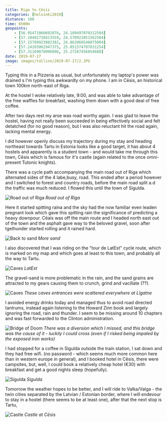 ```yaml
--- 
title: Riga to Cēsis
categories: [helsinki2019]
distance: 108
time: 6h00m
geopoints:
    - [56.95471060692076, 24.109497070312504]
    - [57.10492738413559, 24.570922851562504]
    - [57.15709923882382, 24.862060546875004]
    - [57.24265062947375, 25.051574707031254]
    - [57.31169078996896, 25.27267456054688]
date: 2019-07-17
image: images/tallinn/2019-07-17/2.JPG
---
```



Typing this in a Pizzeria as usual, but unfortunately my laptop's power was
drained s I'm typing this awkwardly on my phone. I am in Cēsis, an historical
town 100km north-east of Riga.

At the hostel I woke relatively late, 9:00, and was able to take advantage of
the free waffles for breakfast, washing them down with a good deal of free
coffee.

After two days rest my arse was road worthy again. I was glad to leave the
hostel, having not really been succeeded in being effectively social and felt
detatched (for no good reason), but I was also reluctant hit the road again,
lacking mental energy.

I did however openly discuss my trajectory during my stay and heading
northeast towards Tartu in Estonia looks like a good target, it has about 4
hostels and apparently is a student town - and would take me through this
town, Cēsis which is famous for it's castle (again related to the once
omni-present Tutonic knights).

There was a cycle path accompanying the main road out of Riga which alternated
sides of the 4 labe,busy, road. This ended after a period however and I
switched to forest and country roads, before the main road split a.d the
traffic was much reduced. I flowed this until the town of Sigulda.

![Road out of Riga](/images/tallinn/2019-07-17/1.JPG)
*Road out of Riga*

Here it started spitting raina and the sky had the now familiar even leaden
pregnant look which gave this spitting rain the significance of predicting a
heavy downpour. Cēais was off the main route and I headed north east out of
the town and the asphalt gave way to the beloved gravel, soon after tgethunder
started rolling and it rained hard.

![Back to sand](/images/tallinn/2019-07-17/2.JPG)
*More sand*

I also discovered that I was riding on the "tour de LatEst" cycle route, which
is marked on my map and which goes at least to this town, and probably all the
way to Tartu.

![Caves](/images/tallinn/2019-07-17/5.JPG)
*LatEst*

The gravel-sand is more problematic in the rain, and the sand grains are
attracted to my gears causing them to crunch, grind and vacillate (??).

![Caves](/images/tallinn/2019-07-17/4.JPG)
*These caves entrances were scattered everywhere at Līgatne*

I avoided energy drinks today and managed thus to avoid road directed
tantrums, instead again listening to the Howard Zinn book and largely ignoring
the road, rain and thunder. I seem to be missing around 10 chapters and was
fast forwarded to the Clinton administration.

![Bridge of Doom](/images/tallinn/2019-07-17/6.JPG)
*There was a diversion which I missed, and this bridge was the cause of it -
luckily I could cross (even if I risked being impaled by the exposed iron
works)*

I had stopped for a coffee in Sigulda outside the train station, I sat down and
they had free wifi. (no password - which seems much more common here than in
western europe in general), and I booked hotel in Cēsis, there were campsites,
but, well, I could book a relatively cheap hotel (€30) with breakfast and
get a good nights sleep (hopefully).

![Sigulda](/images/tallinn/2019-07-17/3.JPG)
*Sigulda*

Tomorrow the weather hopes to be better, and I will ride to Valka/Valga - the
twin cities separated by the Latvian / Estonian border, where I will endevour
to stay in a hostel (there seems to be at least one), after that the next stop
is Tartu, 

![Castle](/images/tallinn/2019-07-17/7.JPG)
*Castle at Cēsis*
